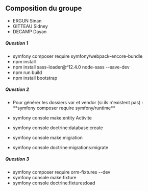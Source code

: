 ## Composition du groupe

- ERGUN Sinan
- GITTEAU Sidney
- DECAMP Dayan 


##### Question 1

- symfony composer require symfony/webpack-encore-bundle
- npm install
- npm install sass-loader@^12.4.0 node-sass --save-dev
- npm run build
- npm install bootstrap

##### Question 2

- <p>Pour générer les dossiers var et vendor (si ils n'existent pas) : **symfony composer require symfony/runtime**</p>

- symfony console make:entity Activite
- symfony console doctrine:database:create
- symfony console make:migration
- symfony console doctrine:migrations:migrate

##### Question 3

- symfony composer require orm-fixtures --dev
- symfony console make:fixture
- symfony console doctrine:fixtures:load
